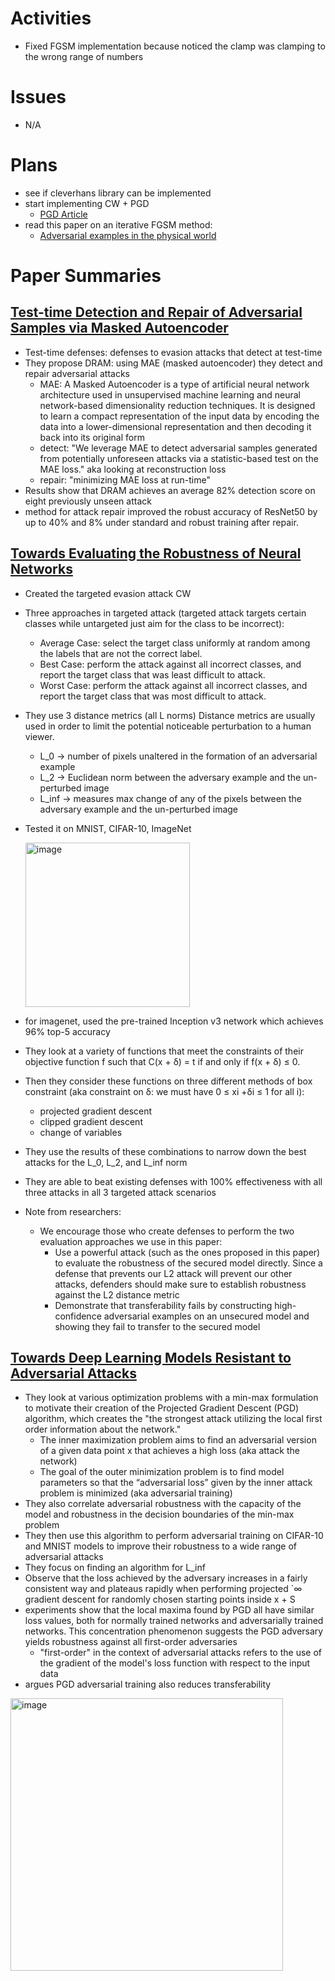 # Activities
* Fixed FGSM implementation because noticed the clamp was clamping to the wrong range of numbers

# Issues
* N/A

# Plans
* see if cleverhans library can be implemented
* start implementing CW + PGD
  * [PGD Article](https://towardsdatascience.com/know-your-enemy-7f7c5038bdf3#:~:text=PGD%20attempts%20to%20find%20the,amount%20referred%20to%20as%20epsilon%20.)
* read this paper on an iterative FGSM method:
   * [Adversarial examples in the physical world](https://arxiv.org/abs/1607.02533)

# Paper Summaries
## [Test-time Detection and Repair of Adversarial Samples via Masked Autoencoder](https://arxiv.org/pdf/2303.12848.pdf)
* Test-time defenses: defenses to evasion attacks that detect at test-time
* They propose DRAM: using MAE (masked autoencoder) they detect and repair adversarial attacks
    * MAE: A Masked Autoencoder is a type of artificial neural network architecture used in unsupervised machine learning and neural network-based dimensionality reduction techniques. It is designed to learn a compact representation of the input data by encoding the data into a lower-dimensional representation and then decoding it back into its original form
    * detect: "We leverage MAE to detect adversarial samples generated from potentially unforeseen attacks via a statistic-based test on the MAE loss." aka looking at reconstruction loss
    * repair: "minimizing MAE loss at run-time"
* Results show that DRAM achieves an average 82% detection score on eight previously unseen attack
* method for attack repair improved the robust accuracy of ResNet50 by up to 40% and 8% under standard and robust training after repair.

## [Towards Evaluating the Robustness of Neural Networks](https://arxiv.org/abs/1608.04644)
* Created the targeted evasion attack CW
* Three approaches in targeted attack (targeted attack targets certain classes while untargeted just aim for the class to be incorrect):
  * Average Case: select the target class uniformly at random among the labels that are not the correct label.
  * Best Case: perform the attack against all incorrect classes, and report the target class that was least difficult to attack.
  * Worst Case: perform the attack against all incorrect classes, and report the target class that was most difficult
to attack.
* They use 3 distance metrics (all L norms) Distance metrics are usually used in order to limit the potential noticeable perturbation to a human viewer.
  * L_0 -> number of pixels unaltered in the formation of an adversarial example
  * L_2 -> Euclidean norm between the adversary example and the un-perturbed image
  * L_inf -> measures max change of any of the pixels between the adversary example and the un-perturbed image
* Tested it on MNIST, CIFAR-10, ImageNet
  
  <img width="263" alt="image" src="https://github.com/christymarc/thesis/assets/70297740/e17b3099-c991-458a-ad63-aad758a27263">

* for imagenet, used the pre-trained Inception v3 network which achieves 96% top-5 accuracy
* They look at a variety of functions that meet the constraints of their objective function f such that C(x + δ) = t if and only if f(x + δ) ≤ 0.
* Then they consider these functions on three different methods of box constraint (aka constraint on δ: we must have 0 ≤ xi +δi ≤ 1 for all i):
  * projected gradient descent
  * clipped gradient descent
  * change of variables
* They use the results of these combinations to narrow down the best attacks for the L_0, L_2, and L_inf norm
* They are able to beat existing defenses with 100% effectiveness with all three attacks in all 3 targeted attack scenarios
* Note from researchers:
  * We encourage those who create defenses to perform the two evaluation approaches we use in this paper:
      * Use a powerful attack (such as the ones proposed in this paper) to evaluate the robustness of the secured model directly. Since a defense that prevents our L2 attack will prevent our other attacks, defenders should make sure to establish robustness against the L2 distance metric
      * Demonstrate that transferability fails by constructing high-confidence adversarial examples on an unsecured
model and showing they fail to transfer to the secured model


## [Towards Deep Learning Models Resistant to Adversarial Attacks](https://arxiv.org/abs/1706.06083)
* They look at various optimization problems with a min-max formulation to motivate their creation of the Projected Gradient Descent (PGD) algorithm, which creates the "the strongest attack utilizing the local first order information about the network."   
   * The inner maximization problem aims to find an adversarial version of a given data point x that achieves a high loss (aka attack the network)
   * The goal of the outer minimization problem is to find model parameters so that the “adversarial loss” given by the inner attack problem is minimized (aka adversarial training)
* They also correlate adversarial robustness with the capacity of the model and robustness in the decision boundaries of the min-max problem
* They then use this algorithm to perform adversarial training on CIFAR-10 and MNIST models to improve their robustness to a wide range of adversarial attacks
* They focus on finding an algorithm for L_inf
* Observe that the loss achieved by the adversary increases in a fairly consistent way and plateaus rapidly when performing projected `∞ gradient descent for randomly chosen starting points inside x + S
* experiments show that the local maxima found by PGD all have similar loss values, both for normally trained networks and adversarially trained networks. This concentration phenomenon suggests the PGD adversary yields robustness against all first-order adversaries
   * "first-order" in the context of adversarial attacks refers to the use of the gradient of the model's loss function with respect to the input data
* argues PGD adversarial training also reduces transferability
     
<img width="436" alt="image" src="https://github.com/christymarc/thesis/assets/70297740/be1e10f1-1cd0-495f-a879-2530b3ae7e76">


